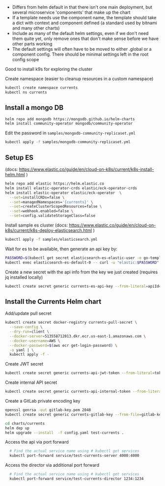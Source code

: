- Differs from helm default in that there isn't one main deployment, but several microservice 'components' that make up the chart
- If a template needs use the component name, the template should take a dict with context and component defined (a standard used by bitnami and many other charts)
- Include as many of the default helm settings, even if we don't need them quite yet, only remove ones that don't make sense before we have other parts working
- The default settings will often have to be moved to either .global or a component config. There should be minimal settings left in the root config scope


Good to install k9s for exploring the cluster


Create namespace (easier to cleanup resources in a custom namespace)

```sh
kubectl create namespace currents
kubectl ns currents
```


## Install a mongo DB

```sh
helm repo add mongodb https://mongodb.github.io/helm-charts
helm install community-operator mongodb/community-operator
```

Edit the password in `samples/mongodb-community-replicaset.yml`

```sh
kubectl apply -f samples/mongodb-community-replicaset.yml
```

## Setup ES

(docs: https://www.elastic.co/guide/en/cloud-on-k8s/current/k8s-install-helm.html )


```sh
helm repo add elastic https://helm.elastic.co
helm install elastic-operator-crds elastic/eck-operator-crds
helm install elastic-operator elastic/eck-operator  \
  --set=installCRDs=false \
  --set=managedNamespaces='{currents}' \
  --set=createClusterScopedResources=false \
  --set=webhook.enabled=false \
  --set=config.validateStorageClass=false
```

Install sample es cluster (docs: https://www.elastic.co/guide/en/cloud-on-k8s/current/k8s-deploy-elasticsearch.html )

```sh
kubectl apply -f samples/elasticsearch.yml
```

Wait for es to be available, then generate an api key by:

```sh
PASSWORD=$(kubectl get secret elasticsearch-es-elastic-user -o go-template='{{.data.elastic | base64decode}}')
kubectl exec elasticsearch-es-default-0 -- curl -u "elastic:$PASSWORD" -X POST -H "Content-Type: application/json" -d "{ \"name\": \"currents-key\" }"  "http://elasticsearch-es-http:9200/_security/api_key" > es-api.key.json
```

Create a new secret with the api info from the key we just created (requires jq installed locally)

```sh
kubectl create secret generic currents-es-api-key --from-literal=apiId=$(jq -r .id es-api.key.json) --from-literal=apiKey=$(jq -r .api_key es-api.key.json)
```

## Install the Currents Helm chart

Add/update pull secret

```sh
kubectl create secret docker-registry currents-pull-secret \
  --save-config \
  --dry-run=client \
  --docker-server=513558712013.dkr.ecr.us-east-1.amazonaws.com \
  --docker-username=AWS \
  --docker-password=$(aws ecr get-login-password) \
  -o yaml | \
  kubectl apply -f -
```

Create JWT secret

```sh
kubectl create secret generic currents-api-jwt-token --from-literal=token=$(head -c 512 /dev/urandom | LC_CTYPE=C tr -cd 'a-zA-Z0-9' | head -c 32)
```

Create internal API secret

```sh
kubectl create secret generic currents-api-internal-token --from-literal=token=$(head -c 512 /dev/urandom | LC_CTYPE=C tr -cd 'a-zA-Z0-9' | head -c 32)
```

Create a GitLab private encoding key

```sh
openssl genrsa -out gitlab-key.pem 2048
kubectl create secret generic currents-gitlab-key --from-file=gitlab-key.pem
```

```sh
cd charts/currents
helm dep up
helm upgrade --install  -f config.yaml test-currents .
```

Access the api via port forward

```sh
  # Find the actual service name using # kubectl get services
  kubectl port-forward service/test-currents-server 4000:4000
```

Access the director via additional port forward

```sh
  # Find the actual service name using # kubectl get services
  kubectl port-forward service/test-currents-director 1234:1234
```